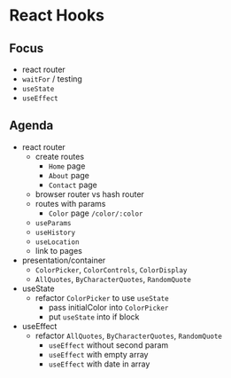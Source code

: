 # React Hooks

## Focus

- react router
- `waitFor` / testing
- `useState`
- `useEffect`

## Agenda

- react router
  - create routes
    - `Home` page
    - `About` page
    - `Contact` page
  - browser router vs hash router
  - routes with params
    - `Color` page `/color/:color`
  - `useParams`
  - `useHistory`
  - `useLocation`
  - link to pages
- presentation/container
  - `ColorPicker`, `ColorControls`, `ColorDisplay`
  - `AllQuotes`, `ByCharacterQuotes`, `RandomQuote`
- useState
  - refactor `ColorPicker` to use `useState`
    - pass initialColor into `ColorPicker`
    - put `useState` into if block
- useEffect
  - refactor `AllQuotes`, `ByCharacterQuotes`, `RandomQuote`
    - `useEffect` without second param
    - `useEffect` with empty array
    - `useEffect` with date in array
